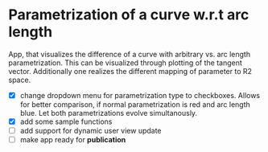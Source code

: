 # Parametrization of a curve w.r.t arc length

App, that visualizes the difference of a curve with arbitrary vs. arc length parametrization. This can be visualized through plotting of the tangent vector. Additionally one realizes the different mapping of parameter to R2 space.

- [x] change dropdown menu for parametrization type to checkboxes. Allows for better comparison, if normal parametrization is red and arc length blue. Let both parametrizations evolve simultanously.
- [x] add some sample functions
- [ ] add support for dynamic user view update
- [ ] make app ready for **publication**